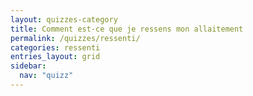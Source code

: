 ```yaml
---
layout: quizzes-category
title: Comment est-ce que je ressens mon allaitement
permalink: /quizzes/ressenti/
categories: ressenti
entries_layout: grid
sidebar:
  nav: "quizz"
---
```


